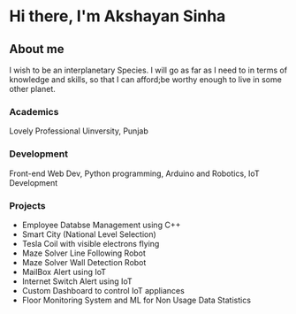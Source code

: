 # Hi there, I'm Akshayan Sinha
## About me
I wish to be an interplanetary Species. I will go as far as I need to in terms of knowledge and skills, so that I can afford;be worthy enough to live in some other planet.

### Academics
Lovely Professional Uinversity, Punjab

### Development
Front-end Web Dev, Python programming, Arduino and Robotics, IoT Development

### Projects

- Employee Databse Management using C++
- Smart City (National Level Selection)
- Tesla Coil with visible electrons flying
- Maze Solver Line Following Robot
- Maze Solver Wall Detection Robot
- MailBox Alert using IoT
- Internet Switch Alert using IoT
- Custom Dashboard to control IoT appliances
- Floor Monitoring System and ML for Non Usage Data Statistics
